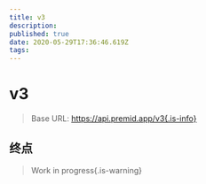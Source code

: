 ```yaml
---
title: v3
description:
published: true
date: 2020-05-29T17:36:46.619Z
tags:
---
```


# v3

> Base URL: https://api.premid.app/v3{.is-info}


## 终点
> Work in progress{.is-warning}